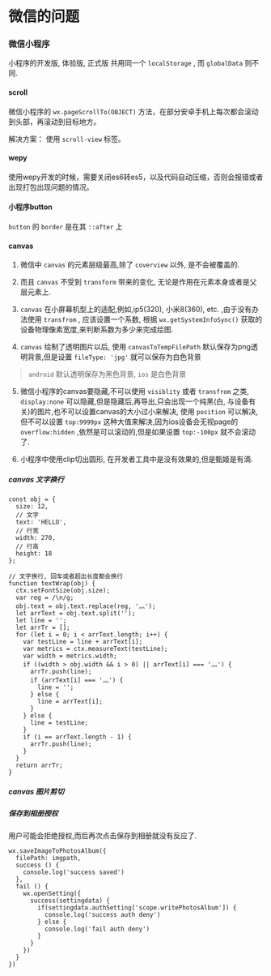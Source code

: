 # 微信的问题

### 微信小程序


小程序的开发版, 体验版, 正式版 共用同一个 `localStorage` , 而 `globalData` 则不同.

#### scroll

微信小程序的 `wx.pageScrollTo(OBJECT)` 方法，在部分安卓手机上每次都会滚动到头部，再滚动到目标地方。

解决方案： 使用 `scroll-view` 标签。

#### wepy

使用wepy开发的时候，需要关闭es6转es5，以及代码自动压缩，否则会报错或者出现打包出现问题的情况。

#### 小程序button

`button` 的 `border` 是在其 `::after` 上

#### canvas

1. 微信中 `canvas` 的元素层级最高,除了 `coverview` 以外, 是不会被覆盖的.

2. 而且 `canvas` 不受到 `transform` 带来的变化, 无论是作用在元素本身或者是父层元素上.

3. `canvas` 在小屏幕机型上的适配,例如,ip5(320), 小米8(360), etc. ,由于没有办法使用 `transfrom` , 应该设置一个系数, 根据 `wx.getSystemInfoSync()` 获取的设备物理像素宽度,来判断系数为多少来完成绘图.

4. `canvas` 绘制了透明图片以后, 使用 `canvasToTempFilePath` 默认保存为png透明背景,但是设置 `fileType: 'jpg'` 就可以保存为白色背景

>  `android` 默认透明保存为黑色背景, `ios` 是白色背景

5. 微信小程序的canvas要隐藏,不可以使用 `visiblity` 或者 `transfrom` 之类, `display:none` 可以隐藏,但是隐藏后,再导出,只会出现一个纯黑(白, 与设备有关)的图片,也不可以设置canvas的大小过小来解决, 使用 `position` 可以解决,但不可以设置 `top:9999px` 这种大值来解决,因为ios设备会无视page的 `overflow:hidden` ,依然是可以滚动的,但是如果设置 `top:-100px` 就不会滚动了.  

6. 小程序中使用clip切出圆形, 在开发者工具中是没有效果的,但是甄姬是有滴.





##### canvas 文字换行

    const obj = {
      size: 12,
      // 文字
      text: 'HELLO',
      // 行宽
      width: 270, 
      // 行高
      height: 18 
    };

    // 文字换行, 回车或者超出长度都会换行
    function textWrap(obj) {
      ctx.setFontSize(obj.size);
      var reg = /\n/g;
      obj.text = obj.text.replace(reg, '灬');
      let arrText = obj.text.split('');
      let line = '';
      let arrTr = [];
      for (let i = 0; i < arrText.length; i++) {
        var testLine = line + arrText[i];
        var metrics = ctx.measureText(testLine);
        var width = metrics.width;
        if ((width > obj.width && i > 0) || arrText[i] === '灬') {
          arrTr.push(line);
          if (arrText[i] === '灬') {
            line = '';
          } else {
            line = arrText[i];
          }
        } else {
          line = testLine;
        }
        if (i == arrText.length - 1) {
          arrTr.push(line);
        }
      }
      return arrTr;
    }
  
##### canvas 图片剪切

##### 保存到相册授权

用户可能会拒绝授权,而后再次点击保存到相册就没有反应了.

    wx.saveImageToPhotosAlbum({
      filePath: imgpath,
      success () {
        console.log('success saved')
      },
      fail () {
        wx.openSetting({
          success(settingdata) {
            if(settingdata.authSetting['scope.writePhotosAlbum']) {
              console.log('success auth deny')
            } else {
              console.log('fail auth deny')
            }
          }
        })
      }
    })